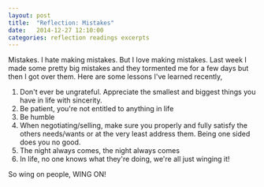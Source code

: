 ```yaml
---
layout: post
title:  "Reflection: Mistakes"
date:   2014-12-27 12:10:00
categories: reflection readings excerpts
---
```

Mistakes. I hate making mistakes. But I love making mistakes. Last week I made some pretty big mistakes and they tormented me for a few days but then I got over them. Here are some lessons I've learned recently,

1. Don't ever be ungrateful. Appreciate the smallest and biggest things you have in life with sincerity.
2. Be patient, you're not entitled to anything in life
3. Be humble
4. When negotiating/selling, make sure you properly and fully satisfy the others needs/wants or at the very least address them. Being one sided does you no good.
5. The night always comes, the night always comes
6. In life, no one knows what they're doing, we're all just winging it!

So wing on people, WING ON!
